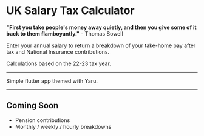 # UK Salary Tax Calculator

__"First you take people's money away quietly, and then you give some of it back to them flamboyantly."__ - Thomas Sowell

Enter your annual salary to return a breakdown of your take-home pay after tax and National Insurance contributions.

Calculations based on the 22-23 tax year.

------------

Simple flutter app themed with Yaru.

------------

## Coming Soon

* Pension contributions
* Monthly / weekly / hourly breakdowns
